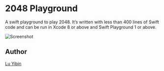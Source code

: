 # 2048 Playground
A swift playground to play 2048. It’s written with less than 400 lines of Swift code and can be run in Xcode 8 or above and Swift Playground 1 or above.

![Screenshot](https://raw.githubusercontent.com/robin/2048_Playground/master/screenshot.png)

## Author
[Lu Yibin](http://robin.github.io)

